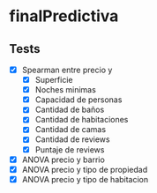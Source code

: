 # finalPredictiva

## Tests

-[X] Spearman entre precio y
    -[X] Superficie
    -[X] Noches minimas
    -[X] Capacidad de personas 
    -[X] Cantidad de baños
    -[X] Cantidad de habitaciones
    -[X] Cantidad de camas
    -[X] Cantidad de reviews
    -[X] Puntaje de reviews
-[X] ANOVA precio y barrio
-[X] ANOVA precio y tipo de propiedad
-[X] ANOVA precio y tipo de habitacion
